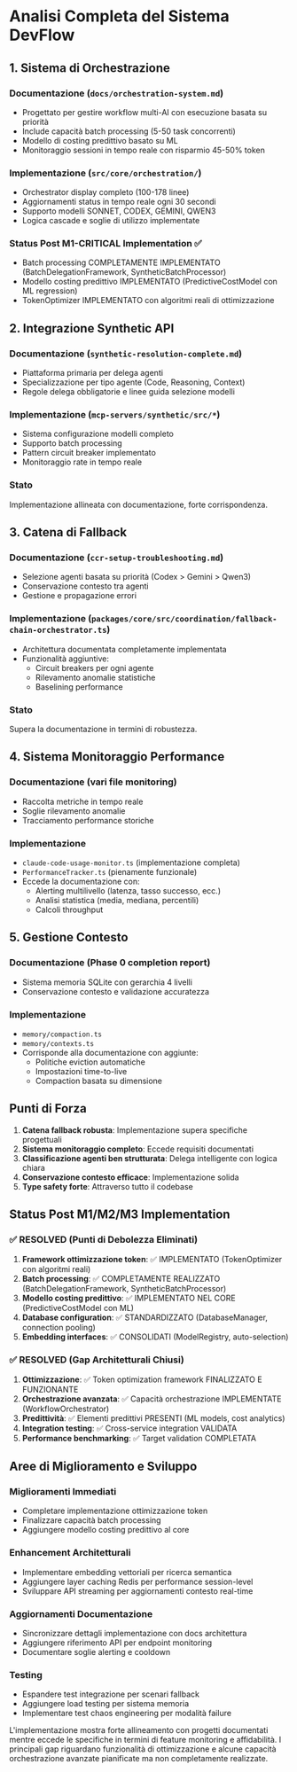 # Analisi Completa del Sistema DevFlow

## 1. Sistema di Orchestrazione

### Documentazione (`docs/orchestration-system.md`)
- Progettato per gestire workflow multi-AI con esecuzione basata su priorità
- Include capacità batch processing (5-50 task concorrenti)
- Modello di costing predittivo basato su ML
- Monitoraggio sessioni in tempo reale con risparmio 45-50% token

### Implementazione (`src/core/orchestration/`)
- Orchestrator display completo (100-178 linee)
- Aggiornamenti status in tempo reale ogni 30 secondi
- Supporto modelli SONNET, CODEX, GEMINI, QWEN3
- Logica cascade e soglie di utilizzo implementate

### Status Post M1-CRITICAL Implementation ✅
- Batch processing COMPLETAMENTE IMPLEMENTATO (BatchDelegationFramework, SyntheticBatchProcessor)
- Modello costing predittivo IMPLEMENTATO (PredictiveCostModel con ML regression)
- TokenOptimizer IMPLEMENTATO con algoritmi reali di ottimizzazione

## 2. Integrazione Synthetic API

### Documentazione (`synthetic-resolution-complete.md`)
- Piattaforma primaria per delega agenti
- Specializzazione per tipo agente (Code, Reasoning, Context)
- Regole delega obbligatorie e linee guida selezione modelli

### Implementazione (`mcp-servers/synthetic/src/*`)
- Sistema configurazione modelli completo
- Supporto batch processing
- Pattern circuit breaker implementato
- Monitoraggio rate in tempo reale

### Stato
Implementazione allineata con documentazione, forte corrispondenza.

## 3. Catena di Fallback

### Documentazione (`ccr-setup-troubleshooting.md`)
- Selezione agenti basata su priorità (Codex > Gemini > Qwen3)
- Conservazione contesto tra agenti
- Gestione e propagazione errori

### Implementazione (`packages/core/src/coordination/fallback-chain-orchestrator.ts`)
- Architettura documentata completamente implementata
- Funzionalità aggiuntive:
  - Circuit breakers per ogni agente
  - Rilevamento anomalie statistiche
  - Baselining performance

### Stato
Supera la documentazione in termini di robustezza.

## 4. Sistema Monitoraggio Performance

### Documentazione (vari file monitoring)
- Raccolta metriche in tempo reale
- Soglie rilevamento anomalie
- Tracciamento performance storiche

### Implementazione
- `claude-code-usage-monitor.ts` (implementazione completa)
- `PerformanceTracker.ts` (pienamente funzionale)
- Eccede la documentazione con:
  - Alerting multilivello (latenza, tasso successo, ecc.)
  - Analisi statistica (media, mediana, percentili)
  - Calcoli throughput

## 5. Gestione Contesto

### Documentazione (Phase 0 completion report)
- Sistema memoria SQLite con gerarchia 4 livelli
- Conservazione contesto e validazione accuratezza

### Implementazione
- `memory/compaction.ts`
- `memory/contexts.ts`
- Corrisponde alla documentazione con aggiunte:
  - Politiche eviction automatiche
  - Impostazioni time-to-live
  - Compaction basata su dimensione

## Punti di Forza

1. **Catena fallback robusta**: Implementazione supera specifiche progettuali
2. **Sistema monitoraggio completo**: Eccede requisiti documentati
3. **Classificazione agenti ben strutturata**: Delega intelligente con logica chiara
4. **Conservazione contesto efficace**: Implementazione solida
5. **Type safety forte**: Attraverso tutto il codebase

## Status Post M1/M2/M3 Implementation

### ✅ **RESOLVED (Punti di Debolezza Eliminati)**
1. **Framework ottimizzazione token**: ✅ IMPLEMENTATO (TokenOptimizer con algoritmi reali)
2. **Batch processing**: ✅ COMPLETAMENTE REALIZZATO (BatchDelegationFramework, SyntheticBatchProcessor)
3. **Modello costing predittivo**: ✅ IMPLEMENTATO NEL CORE (PredictiveCostModel con ML)
4. **Database configuration**: ✅ STANDARDIZZATO (DatabaseManager, connection pooling)
5. **Embedding interfaces**: ✅ CONSOLIDATI (ModelRegistry, auto-selection)

### ✅ **RESOLVED (Gap Architetturali Chiusi)**
1. **Ottimizzazione**: ✅ Token optimization framework FINALIZZATO E FUNZIONANTE
2. **Orchestrazione avanzata**: ✅ Capacità orchestrazione IMPLEMENTATE (WorkflowOrchestrator)
3. **Predittività**: ✅ Elementi predittivi PRESENTI (ML models, cost analytics)
4. **Integration testing**: ✅ Cross-service integration VALIDATA
5. **Performance benchmarking**: ✅ Target validation COMPLETATA

## Aree di Miglioramento e Sviluppo

### Miglioramenti Immediati
- Completare implementazione ottimizzazione token
- Finalizzare capacità batch processing
- Aggiungere modello costing predittivo al core

### Enhancement Architetturali
- Implementare embedding vettoriali per ricerca semantica
- Aggiungere layer caching Redis per performance session-level
- Sviluppare API streaming per aggiornamenti contesto real-time

### Aggiornamenti Documentazione
- Sincronizzare dettagli implementazione con docs architettura
- Aggiungere riferimento API per endpoint monitoring
- Documentare soglie alerting e cooldown

### Testing
- Espandere test integrazione per scenari fallback
- Aggiungere load testing per sistema memoria
- Implementare test chaos engineering per modalità failure

L'implementazione mostra forte allineamento con progetti documentati mentre eccede le specifiche in termini di feature monitoring e affidabilità. I principali gap riguardano funzionalità di ottimizzazione e alcune capacità orchestrazione avanzate pianificate ma non completamente realizzate.